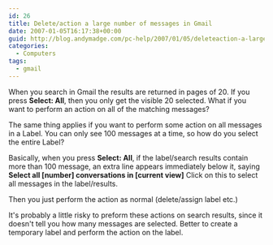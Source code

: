 ```yaml
---
id: 26
title: Delete/action a large number of messages in Gmail
date: 2007-01-05T16:17:38+00:00
guid: http://blog.andymadge.com/pc-help/2007/01/05/deleteaction-a-large-number-of-messages-in-gmail/
categories:
  - Computers
tags:
  - gmail
---
```

When you search in Gmail the results are returned in pages of 20. If you press **Select: All**, then you only get the visible 20 selected. What if you want to perform an action on all of the matching messages?

The same thing applies if you want to perform some action on all messages in a Label. You can only see 100 messages at a time, so how do you select the entire Label?

<!--more-->

Basically, when you press **Select: All**, if the label/search results contain more than 100 message, an extra line appears immediately below it, saying **Select all [number] conversations in [current view]** Click on this to select all messages in the label/results.

Then you just perform the action as normal (delete/assign label etc.)

It's probably a little risky to preform these actions on search results, since it doesn't tell you how many messages are selected. Better to create a temporary label and perform the action on the label.